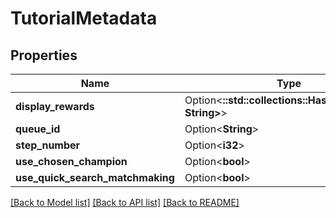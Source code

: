 # TutorialMetadata

## Properties

Name | Type | Description | Notes
------------ | ------------- | ------------- | -------------
**display_rewards** | Option<**::std::collections::HashMap<String, String>**> |  | [optional]
**queue_id** | Option<**String**> |  | [optional]
**step_number** | Option<**i32**> |  | [optional]
**use_chosen_champion** | Option<**bool**> |  | [optional]
**use_quick_search_matchmaking** | Option<**bool**> |  | [optional]

[[Back to Model list]](../README.md#documentation-for-models) [[Back to API list]](../README.md#documentation-for-api-endpoints) [[Back to README]](../README.md)


